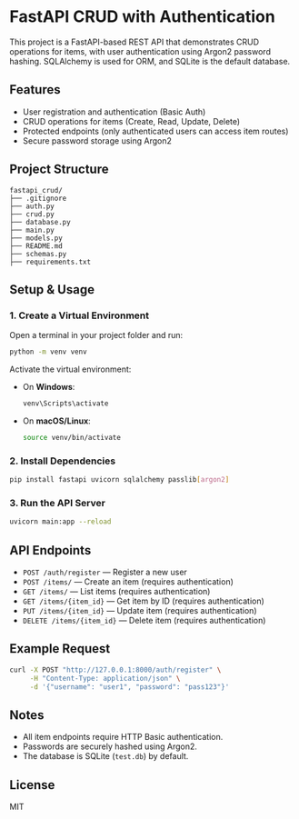 # FastAPI CRUD with Authentication

This project is a FastAPI-based REST API that demonstrates CRUD operations for items, with user authentication using Argon2 password hashing. SQLAlchemy is used for ORM, and SQLite is the default database.

## Features

- User registration and authentication (Basic Auth)
- CRUD operations for items (Create, Read, Update, Delete)
- Protected endpoints (only authenticated users can access item routes)
- Secure password storage using Argon2

## Project Structure

```
fastapi_crud/
├── .gitignore
├── auth.py
├── crud.py
├── database.py
├── main.py
├── models.py
├── README.md
├── schemas.py
├── requirements.txt
```

## Setup & Usage

### 1. Create a Virtual Environment

Open a terminal in your project folder and run:

```sh
python -m venv venv
```

Activate the virtual environment:

- On **Windows**:
  ```sh
  venv\Scripts\activate
  ```
- On **macOS/Linux**:
  ```sh
  source venv/bin/activate
  ```

### 2. Install Dependencies

```sh
pip install fastapi uvicorn sqlalchemy passlib[argon2]
```

### 3. Run the API Server

```sh
uvicorn main:app --reload
```

## API Endpoints

- `POST /auth/register` — Register a new user
- `POST /items/` — Create an item (requires authentication)
- `GET /items/` — List items (requires authentication)
- `GET /items/{item_id}` — Get item by ID (requires authentication)
- `PUT /items/{item_id}` — Update item (requires authentication)
- `DELETE /items/{item_id}` — Delete item (requires authentication)

## Example Request

```sh
curl -X POST "http://127.0.0.1:8000/auth/register" \
     -H "Content-Type: application/json" \
     -d '{"username": "user1", "password": "pass123"}'
```

## Notes

- All item endpoints require HTTP Basic authentication.
- Passwords are securely hashed using Argon2.
- The database is SQLite (`test.db`) by default.

## License

MIT